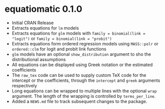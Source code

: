 # equatiomatic 0.1.0
* Initial CRAN Release
* Extracts equations for `lm` models
* Extracts equations for `glm` models with `family = binomial(link = "logit")` or `family = binomial(link = "probit")`
* Extracts equations form ordered regression models using `MASS::polr` or `ordered::clm` for logit and probit link functions
* `glm` models have an optional `show_distribution` argument to sho the distributional assumptions
* All equations can be displayed using Greek notation or the estimated coefficients
* The `raw_tex` code can be used to supply custom TeX code for the intercept or the coefficients, through the `intercept` and `greek` arguments respectively
* Long equations can be wrapped to multiple lines with the optional `wrap` argument. The length of the wrapping is controlled by `terms_per_line`.
* Added a `NEWS.md` file to track subsequent changes to the package.
